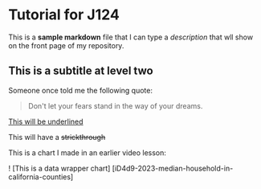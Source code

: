 # Tutorial for J124

This is a **sample markdown** file that I can type a _description_ that wll show on the front page of my repository.

## This is a subtitle at level two

Someone once told me the following quote: 

> Don't let your fears stand
> in the way of your dreams.

<ins>This will be underlined</ins>

This will have a ~~strickthrough~~

This is a chart I made in an earlier video lesson:


! [This is a data wrapper chart] [iD4d9-2023-median-household-in-california-counties]
